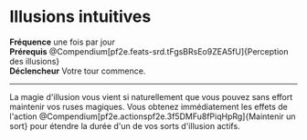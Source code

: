 # Illusions intuitives

<p><span id="ctl00_MainContent_DetailedOutput"><strong>Fréquence</strong> une fois par jour<br><strong>Prérequis</strong> @Compendium[pf2e.feats-srd.tFgsBRsEo9ZEA5fU]{Perception des illusions}<br><strong>Déclencheur</strong> Votre tour commence.<br></span></p>
<hr>
<p>La magie d'illusion vous vient si naturellement que vous pouvez sans effort maintenir vos ruses magiques. Vous obtenez immédiatement les effets de l'action @Compendium[pf2e.actionspf2e.3f5DMFu8fPiqHpRg]{Maintenir un sort} pour étendre la durée d'un de vos sorts d'illusion actifs.&nbsp;</p>